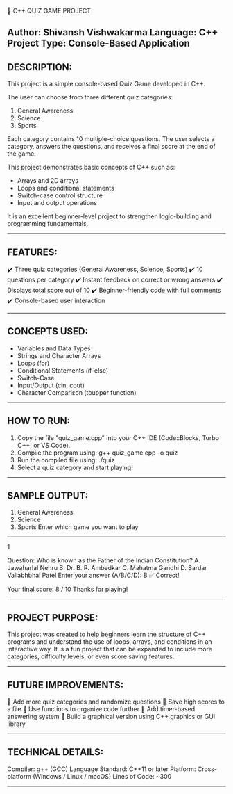 
🎯 C++ QUIZ GAME PROJECT


Author: Shivansh Vishwakarma
Language: C++
Project Type: Console-Based Application
------------------------------------------------------------
DESCRIPTION:
------------------------------------------------------------
This project is a simple console-based Quiz Game developed in C++.

The user can choose from three different quiz categories:
1. General Awareness
2. Science
3. Sports

Each category contains 10 multiple-choice questions.
The user selects a category, answers the questions, and receives a final score at the end of the game.

This project demonstrates basic concepts of C++ such as:
- Arrays and 2D arrays
- Loops and conditional statements
- Switch-case control structure
- Input and output operations

It is an excellent beginner-level project to strengthen logic-building and programming fundamentals.

------------------------------------------------------------
FEATURES:
------------------------------------------------------------
✔️ Three quiz categories (General Awareness, Science, Sports)
✔️ 10 questions per category
✔️ Instant feedback on correct or wrong answers
✔️ Displays total score out of 10
✔️ Beginner-friendly code with full comments
✔️ Console-based user interaction

------------------------------------------------------------
CONCEPTS USED:
------------------------------------------------------------
- Variables and Data Types
- Strings and Character Arrays
- Loops (for)
- Conditional Statements (if-else)
- Switch-Case
- Input/Output (cin, cout)
- Character Comparison (toupper function)

------------------------------------------------------------
HOW TO RUN:
------------------------------------------------------------
1. Copy the file "quiz_game.cpp" into your C++ IDE (Code::Blocks, Turbo C++, or VS Code).
2. Compile the program using:
   g++ quiz_game.cpp -o quiz
3. Run the compiled file using:
   ./quiz
4. Select a quiz category and start playing!

------------------------------------------------------------
SAMPLE OUTPUT:
------------------------------------------------------------
1. General Awareness
2. Science
3. Sports
Enter which game you want to play
---------------------------------------------------------------
1

Question: Who is known as the Father of the Indian Constitution?
A. Jawaharlal Nehru
B. Dr. B. R. Ambedkar
C. Mahatma Gandhi
D. Sardar Vallabhbhai Patel
Enter your answer (A/B/C/D): B
✅ Correct!

Your final score: 8 / 10
Thanks for playing!

------------------------------------------------------------
PROJECT PURPOSE:
------------------------------------------------------------
This project was created to help beginners learn the structure of 
C++ programs and understand the use of loops, arrays, and conditions 
in an interactive way. It is a fun project that can be expanded 
to include more categories, difficulty levels, or even score saving features.

------------------------------------------------------------
FUTURE IMPROVEMENTS:
------------------------------------------------------------
🔹 Add more quiz categories and randomize questions
🔹 Save high scores to a file
🔹 Use functions to organize code further
🔹 Add timer-based answering system
🔹 Build a graphical version using C++ graphics or GUI library

------------------------------------------------------------
TECHNICAL DETAILS:
------------------------------------------------------------
Compiler: g++ (GCC)
Language Standard: C++11 or later
Platform: Cross-platform (Windows / Linux / macOS)
Lines of Code: ~300

------------------------------------------------------------


